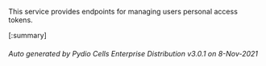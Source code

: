 






This service provides endpoints for managing users personal access tokens.

[:summary]

###### Auto generated by Pydio Cells Enterprise Distribution v3.0.1 on 8-Nov-2021
